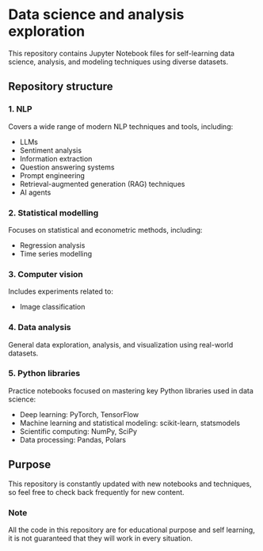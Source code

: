# Data science and analysis exploration

This repository contains Jupyter Notebook files for self-learning data science, analysis, and modeling techniques using diverse datasets.

## Repository structure

### 1. NLP
Covers a wide range of modern NLP techniques and tools, including:
- LLMs
- Sentiment analysis
- Information extraction
- Question answering systems
- Prompt engineering
- Retrieval-augmented generation (RAG) techniques
- AI agents

### 2. Statistical modelling
Focuses on statistical and econometric methods, including:
- Regression analysis
- Time series modelling

### 3. Computer vision
Includes experiments related to:
- Image classification

### 4. Data analysis
General data exploration, analysis, and visualization using real-world datasets.

### 5. Python libraries
Practice notebooks focused on mastering key Python libraries used in data science:
- Deep learning: PyTorch, TensorFlow
- Machine learning and statistical modeling: scikit-learn, statsmodels
- Scientific computing: NumPy, SciPy
- Data processing: Pandas, Polars

## Purpose
This repository is constantly updated with new notebooks and techniques, so feel free to check back frequently for new content.

### Note
All the code in this repository are for educational purpose and self learning, it is not guaranteed that they will work in every situation.